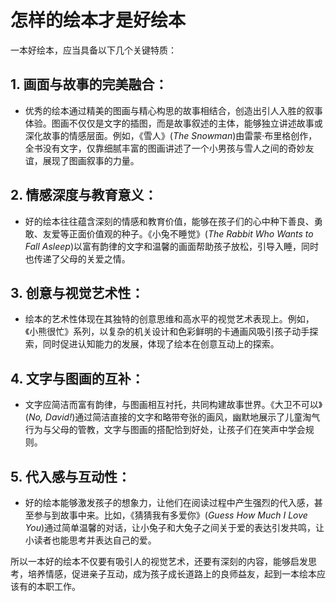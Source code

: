 # 怎样的绘本才是好绘本

一本好绘本，应当具备以下几个关键特质：

## 1. **画面与故事的完美融合**：
- 优秀的绘本通过精美的图画与精心构思的故事相结合，创造出引人入胜的叙事体验。图画不仅仅是文字的插图，而是故事叙述的主体，能够独立讲述故事或深化故事的情感层面。例如，《雪人》(*The Snowman*)由雷蒙·布里格创作，全书没有文字，仅靠细腻丰富的图画讲述了一个小男孩与雪人之间的奇妙友谊，展现了图画叙事的力量。

## 2. **情感深度与教育意义**：
- 好的绘本往往蕴含深刻的情感和教育价值，能够在孩子们的心中种下善良、勇敢、友爱等正面价值观的种子。《小兔不睡觉》(*The Rabbit Who Wants to Fall Asleep*)以富有韵律的文字和温馨的画面帮助孩子放松，引导入睡，同时也传递了父母的关爱之情。

## 3. **创意与视觉艺术性**：
- 绘本的艺术性体现在其独特的创意思维和高水平的视觉艺术表现上。例如，《小熊很忙》系列，以复杂的机关设计和色彩鲜明的卡通画风吸引孩子动手探索，同时促进认知能力的发展，体现了绘本在创意互动上的探索。

## 4. **文字与图画的互补**：
- 文字应简洁而富有韵律，与图画相互衬托，共同构建故事世界。《大卫不可以》(*No, David!*)通过简洁直接的文字和略带夸张的画风，幽默地展示了儿童淘气行为与父母的管教，文字与图画的搭配恰到好处，让孩子们在笑声中学会规则。

## 5. **代入感与互动性**：
- 好的绘本能够激发孩子的想象力，让他们在阅读过程中产生强烈的代入感，甚至参与到故事中来。比如，《猜猜我有多爱你》(*Guess How Much I Love You*)通过简单温馨的对话，让小兔子和大兔子之间关于爱的表达引发共鸣，让小读者也能思考并表达自己的爱。

所以一本好的绘本不仅要有吸引人的视觉艺术，还要有深刻的内容，能够启发思考，培养情感，促进亲子互动，成为孩子成长道路上的良师益友，起到一本绘本应该有的本职工作。